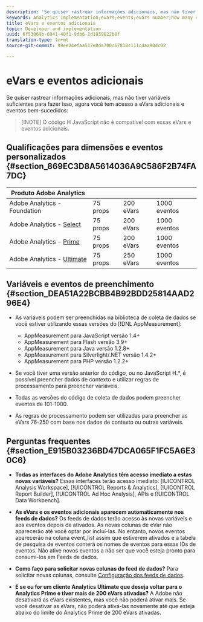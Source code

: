 ```yaml
---
description: 'Se quiser rastrear informações adicionais, mas não tiver variáveis suficientes para fazer isso, agora você tem acesso a eVars adicionais e eventos bem-sucedidos '
keywords: Analytics Implementation;evars;events;evars number;how many evars;how many events
title: eVars e eventos adicionais
topic: Developer and implementation
uuid: 6f53069b-6941-40f1-9db6-2d1839822b8f
translation-type: tm+mt
source-git-commit: 99ee24efaa517e8da700c67818c111c4aa90dc02

---
```



# eVars e eventos adicionais

Se quiser rastrear informações adicionais, mas não tiver variáveis suficientes para fazer isso, agora você tem acesso a eVars adicionais e eventos bem-sucedidos:

> [!NOTE] O código H JavaScript não é compatível com essas eVars e eventos adicionais.

## Qualificações para dimensões e eventos personalizados {#section_869EC3D8A5614036A9C586F2B74FA7DC}

| Produto Adobe Analytics |  |  |  |
|---|---|---|---|
| Adobe Analytics - Foundation | 75 props | 200 eVars | 1000 eventos |
| Adobe Analytics - [Select](https://www.adobe.com/data-analytics-cloud/analytics/select.html) | 75 props | 200 eVars | 1000 eventos |
| Adobe Analytics - [Prime](https://www.adobe.com/data-analytics-cloud/analytics/prime.html) | 75 props | 200 eVars | 1000 eventos |
| Adobe Analytics - [Ultimate](https://www.adobe.com/data-analytics-cloud/analytics/ultimate.html) | 75 props | 250 eVars | 1000 eventos |

## Variáveis e eventos de preenchimento {#section_DEA51A22BCBB4B92BDD25814AAD296E4}

* As variáveis podem ser preenchidas na biblioteca de coleta de dados se você estiver utilizando essas versões do [!DNL AppMeasurement]:

   * AppMeasurement para JavaScript versão 1.4+
   * AppMeasurement para Flash versão 3.9+
   * AppMeasurement para Java versão 1.2.8+
   * AppMeasurement para Silverlight/.NET versão 1.4.2+
   * AppMeasurement para PHP versão 1.2.2+

* Se você tiver uma versão anterior do código, ou no JavaScript H.*, é possível preencher dados de contexto e utilizar regras de processamento para preencher variáveis.
* Todas as versões do código de coleta de dados podem preencher eventos de 101-1000.
* As regras de processamento podem ser utilizadas para preencher as eVars 76-250 com base nos dados de contexto ou outras variáveis.

## Perguntas frequentes {#section_E915B03236BD47DCA065F1FC5A6E30C6}

* **Todas as interfaces do Adobe Analytics têm acesso imediato a estas novas variáveis?** Essas interfaces terão acesso imediato: [!UICONTROL Analysis Workspace], [!UICONTROL Reports &amp; Analytics], [!UICONTROL Report Builder], [!UICONTROL Ad Hoc Analysis], APIs e [!UICONTROL Data Workbench].

* **As eVars e os eventos adicionais aparecem automaticamente nos feeds de dados?** Os feeds de dados terão acesso às novas variáveis e aos eventos depois de ativados. As novas colunas de eVar não aparecerão até você optar por incluí-las. No entanto, novos eventos aparecerão na coluna event_list assim que estiverem ativados e a tabela de pesquisa de eventos conterá os nomes de eventos para essas IDs de eventos. Não ative novos eventos a não ser que você esteja pronto para consumi-los em Feeds de dados.

* **Como faço para solicitar novas colunas do feed de dados?** Para solicitar novas colunas, consulte [Configuração dos feeds de dados](https://marketing.adobe.com/resources/help/en_US/sc/clickstream/datafeeds_configure.html).

* **E se eu for um cliente Analytics Ultimate que deseja voltar para o Analytics Prime e tiver mais de 200 eVars ativadas?** A Adobe não desativará as eVars existentes, mas você não poderá ativar mais. Se você desativar as eVars, não poderá ativá-las novamente até que esteja abaixo do limite do Analytics Prime de 200 eVars ativadas.


